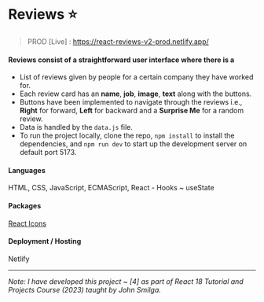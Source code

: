 # Reviews ⭐

> PROD [Live] : https://react-reviews-v2-prod.netlify.app/

#### Reviews consist of a straightforward user interface where there is a

- List of reviews given by people for a certain company they have worked for.
- Each review card has an **name**, **job**, **image**, **text** along with the buttons.
- Buttons have been implemented to navigate through the reviews i.e., **Right** for forward, **Left** for backward and a **Surprise Me** for a random review.
- Data is handled by the `data.js` file.
- To run the project locally, clone the repo, `npm install` to install the dependencies, and `npm run dev` to start up the development server on default port 5173.

#### Languages

HTML, CSS, JavaScript, ECMAScript, React - Hooks ~ useState

#### Packages

[React Icons](https://www.npmjs.com/package/react-icons)

#### Deployment / Hosting

Netlify

---

_Note: I have developed this project ~ [4] as part of React 18 Tutorial and Projects Course (2023) taught by John Smilga._
